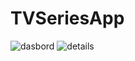 # TVSeriesApp

![dasbord](https://github.com/Eyup06/seriesApp-retrofit/assets/76844060/3fd9c899-e98d-4fbb-8589-f858444ad61a)
![details](https://github.com/Eyup06/seriesApp-retrofit/assets/76844060/30a8ba48-6840-4647-ac4f-59c5b3ae2a4c)

